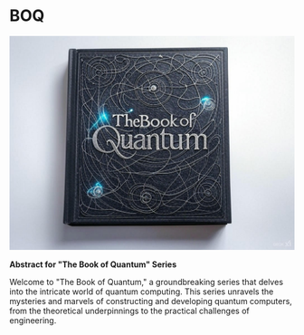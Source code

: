 # BOQ

![The Book of Quantum](https://raw.githubusercontent.com/bookofquantum/BOQ/refs/heads/main/img/IMG_0719.png "Book of Quantum")

**Abstract for "The Book of Quantum" Series**

Welcome to "The Book of Quantum," a groundbreaking series that delves into the intricate world of quantum computing. This series unravels the mysteries and marvels of constructing and developing quantum computers, from the theoretical underpinnings to the practical challenges of engineering.
